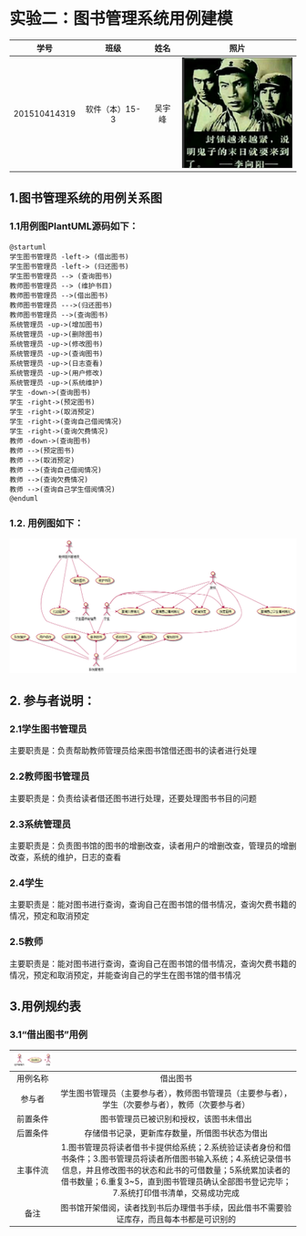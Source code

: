 # 实验二：图书管理系统用例建模

| 学号 | 班级 | 姓名 | 照片|
|:----:|:-----:|:----:|:----:|
| 201510414319 | 软件（本）15-3 | 吴宇峰| [![](./me.png)](./me.png) |

## 1.图书管理系统的用例关系图
### 1.1用例图PlantUML源码如下：
    @startuml
    学生图书管理员 -left-> (借出图书)
    学生图书管理员 -left-> (归还图书)
    学生图书管理员 --> (查询图书)
    教师图书管理员 --> (维护书目)
    教师图书管理员 -->(借出图书)
    教师图书管理员 --->(归还图书)
    教师图书管理员 -->(查询图书)
    系统管理员 -up->(增加图书)
    系统管理员 -up->(删除图书)
    系统管理员 -up->(修改图书)
    系统管理员 -up->(查询图书)
    系统管理员 -up->(日志查看)
    系统管理员 -up->(用户修改)
    系统管理员 -up->(系统维护)
    学生 -down->(查询图书)
    学生 -right->(预定图书)
    学生 -right->(取消预定)
    学生 -right->(查询自己借阅情况)
    学生 -right->(查询欠费情况)
    教师 -down->(查询图书)
    教师 -->(预定图书)
    教师 -->(取消预定)
    教师 -->(查询自己借阅情况)
    教师 -->(查询欠费情况)
    教师 -->(查询自己学生借阅情况)
    @enduml
### 1.2. 用例图如下：
[![](./usecase1.png)](./usecase1.png)

## 2. 参与者说明：
### 2.1学生图书管理员
主要职责是：负责帮助教师管理员给来图书馆借还图书的读者进行处理
### 2.2教师图书管理员
主要职责是：负责给读者借还图书进行处理，还要处理图书书目的问题
### 2.3系统管理员
主要职责是：负责图书馆的图书的增删改查，读者用户的增删改查，管理员的增删改查，系统的维护，日志的查看
### 2.4学生
主要职责是：能对图书进行查询，查询自己在图书馆的借书情况，查询欠费书籍的情况，预定和取消预定
### 2.5教师
主要职责是：能对图书进行查询，查询自己在图书馆的借书情况，查询欠费书籍的情况，预定和取消预定，并能查询自己的学生在图书馆的借书情况
## 3.用例规约表
### 3.1“借出图书”用例

|[![](./usecase2.png)](./usecase2.png)||
|:----:|:-----:|
| 用例名称 | 借出图书 |
| 参与者 | 学生图书管理员（主要参与者），教师图书管理员（主要参与者），学生（次要参与者），教师（次要参与者） |
| 前置条件 | 图书管理员已被识别和授权，该图书未借出 |
| 后置条件 | 存储借书记录，更新库存数量，所借图书状态为借出 |
| 主事件流 | 1.图书管理员将读者借书卡提供给系统；2.系统验证读者身份和借书条件；3.图书管理员将读者所借图书输入系统；4.系统记录借书信息，并且修改图书的状态和此书的可借数量；5系统累加读者的借书数量；6.重复3~5，直到图书管理员确认全部图书登记完毕；7.系统打印借书清单，交易成功完成 |
| 备注 | 图书馆开架借阅，读者找到书后办理借书手续，因此借书不需要验证库存，而且每本书都是可识别的 |